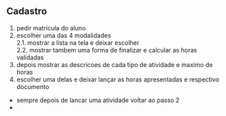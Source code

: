 ## Cadastro ## 
1. pedir matricula do aluno
2. escolher uma das 4 modalidades   
   2.1. mostrar a lista na tela e deixar escolher  
   2.2. mostrar tambem uma forma de finalizar e calcular as horas validadas
3. depois mostrar as descricoes de cada tipo de atividade e maximo de horas
4. escolher uma delas e deixar lançar as horas apresentadas e respectivo documento

* sempre depois de lancar uma atividade voltar ao passo 2
* 